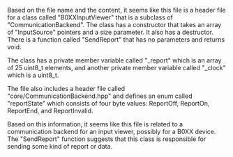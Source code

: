 Based on the file name and the content, it seems like this file is a header file for a class called "B0XXInputViewer" that is a subclass of "CommunicationBackend". The class has a constructor that takes an array of "InputSource" pointers and a size parameter. It also has a destructor. There is a function called "SendReport" that has no parameters and returns void.

The class has a private member variable called "_report" which is an array of 25 uint8_t elements, and another private member variable called "_clock" which is a uint8_t.

The file also includes a header file called "core/CommunicationBackend.hpp" and defines an enum called "reportState" which consists of four byte values: ReportOff, ReportOn, ReportEnd, and ReportInvalid.

Based on this information, it seems like this file is related to a communication backend for an input viewer, possibly for a B0XX device. The "SendReport" function suggests that this class is responsible for sending some kind of report or data.
